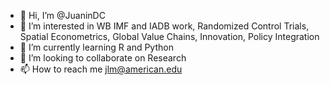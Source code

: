 - 👋 Hi, I’m @JuaninDC
- 👀 I’m interested in WB IMF and IADB work, Randomized Control Trials, Spatial Econometrics, Global Value Chains, Innovation, Policy Integration 
- 🌱 I’m currently learning R and Python
- 💞️ I’m looking to collaborate on Research
- 📫 How to reach me jlm@american.edu

<!---
JuaninDC/JuaninDC is a ✨ special ✨ repository because its `README.md` (this file) appears on your GitHub profile.
You can click the Preview link to take a look at your changes.
--->
